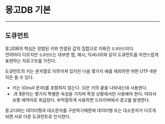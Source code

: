 # 몽고DB 기본 

---

## 도큐먼트

몽고DB의 핵심은 정렬된 키와 연결된 값의 집합으로 이뤄진 `도큐먼트`이다.<br>
언어마다 다르지만 `도큐먼트`는 대부분 맵, 해시, 딕셔너리와 같이 도큐먼트를 자연스럽게 표현하는 자료구조를 가진다.

도큐먼트의 키는 문자열로 이루어져 있지만 다음 몇가지 예를 제외하면 어떤 UTF-8문자든 쓸 수 있다.

- 키는 \0(null 문자)를 포함하지 않는다. \0은 키의 끝을 나타내는데 사용한다.
- .과 $문자는 몇가지 특별한 속성을 가지며 특정 상황에서만 사용해야 한다. 따라서 보통 예약어로 취급된다. 부적절하게 사용하면 드라이버에서 경고를 발생한다.


몽고디비는 데이터형과 대소문자를 구분하기때문에 데이터형 또는 대소문자가 다르게 되면 서로 다른 도큐먼트로 인식한다.